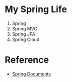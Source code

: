 # My Spring Life

1. Spring
2. Spring MVC
3. Spring JPA
4. Spring Cloud


# Reference
- [Spring Documents](https://spring.io/projects/spring-boot)

